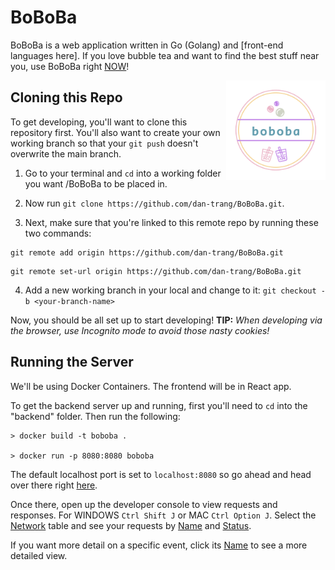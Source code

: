 # BoBoBa
BoBoBa is a web application written in Go (Golang) and [front-end languages here]. If you love bubble tea and want to find the best stuff near you, use BoBoBa right [NOW](http://localhost:8080)!

<img align="right" width="159px" src="https://raw.githubusercontent.com/dan-trang/MyFiles/main/boboba_logo_transparent.jpg">


## Cloning this Repo

To get developing, you'll want to clone this repository first. You'll also want to create your own working branch so that your `git push` doesn't overwrite the main branch.

1. Go to your terminal and `cd` into a working folder you want /BoBoBa to be placed in. 

2. Now run `git clone https://github.com/dan-trang/BoBoBa.git`.

3. Next, make sure that you're linked to this remote repo by running these two commands:
```
git remote add origin https://github.com/dan-trang/BoBoBa.git
```
```
git remote set-url origin https://github.com/dan-trang/BoBoBa.git
```
4. Add a new working branch in your local and change to it: `git checkout -b <your-branch-name>`

Now, you should be all set up to start developing! 
**TIP:** *When developing via the browser, use Incognito mode to avoid those nasty cookies!*

## Running the Server

We'll be using Docker Containers. The frontend will be in React app.

To get the backend server up and running, first you'll need to `cd` into the "backend" folder. 
Then run the following:

```
> docker build -t boboba .

> docker run -p 8080:8080 boboba
```

The default localhost port is set to `localhost:8080` so go ahead and head over there right [here](http://localhost:8080). 

Once there, open up the developer console to view requests and responses. For WINDOWS `Ctrl Shift J` or MAC `Ctrl Option J`. Select the <u>Network</u> table and see your requests by <u>Name</u> and <u>Status</u>.

If you want more detail on a specific event, click its <u>Name</u> to see a more detailed view.




